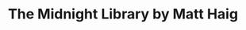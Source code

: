 ---
title: The Midnight Library by Matt Haig
categories: [Fiction Literature,Fantasy Novel]
tags: [Novel,⭐⭐⭐⭐☆☆☆☆☆☆ 4/10,England]
---